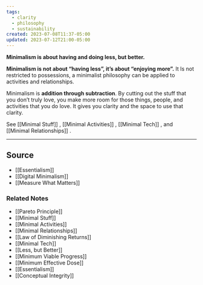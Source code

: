 ```yaml
---
tags:
  - clarity
  - philosophy
  - sustainability
created: 2023-07-08T11:37-05:00
updated: 2023-07-12T21:00-05:00
---
```

**Minimalism is about having and doing less, but better.**

**Minimalism is not about “having less”, it’s about “enjoying more”.** It Is not restricted to possessions, a minimalist philosophy can be applied to activities and relationships.

Minimalism is **addition through subtraction**. By cutting out the stuff that you don’t truly love, you make more room for those things, people, and activities that you do love. It gives you clarity and the space to use that clarity.

See [[Minimal Stuff]] , [[Minimal Activities]] , [[Minimal Tech]] , and [[Minimal Relationships]] .

---

## Source
- [[Essentialism]]
- [[Digital Minimalism]]
- [[Measure What Matters]]

### Related Notes
- [[Pareto Principle]]
- [[Minimal Stuff]]
- [[Minimal Activities]]
- [[Minimal Relationships]]
- [[Law of Diminishing Returns]]
- [[Minimal Tech]]
- [[Less, but Better]]
- [[Minimum Viable Progress]] 
- [[Minimum Effective Dose]]
- [[Essentialism]]
- [[Conceptual Integrity]]